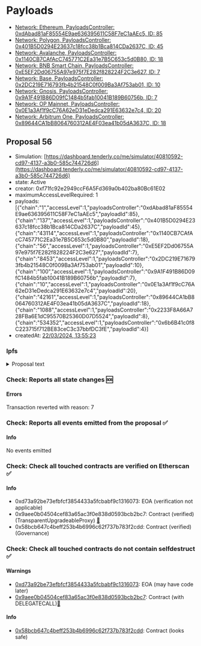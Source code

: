 # Payloads

- [Network: Ethereum, PayloadsController: 0xdAbad81aF85554E9ae636395611C58F7eC1aAEc5, ID: 85](/reports/payloads/1/0xdAbad81aF85554E9ae636395611C58F7eC1aAEc5/85.md)
- [Network: Polygon, PayloadsController: 0x401B5D0294E23637c18fcc38b1Bca814CDa2637C, ID: 45](/reports/payloads/137/0x401B5D0294E23637c18fcc38b1Bca814CDa2637C/45.md)
- [Network: Avalanche, PayloadsController: 0x1140CB7CAfAcC745771C2Ea31e7B5C653c5d0B80, ID: 18](/reports/payloads/43114/0x1140CB7CAfAcC745771C2Ea31e7B5C653c5d0B80/18.md)
- [Network: BNB Smart Chain, PayloadsController: 0xE5EF2Dd06755A97e975f7E282f828224F2C3e627, ID: 7](/reports/payloads/56/0xE5EF2Dd06755A97e975f7E282f828224F2C3e627/7.md)
- [Network: Base, PayloadsController: 0x2DC219E716793fb4b21548C0f009Ba3Af753ab01, ID: 10](/reports/payloads/8453/0x2DC219E716793fb4b21548C0f009Ba3Af753ab01/10.md)
- [Network: Gnosis, PayloadsController: 0x9A1F491B86D09fC1484b5fab10041B189B60756b, ID: 7](/reports/payloads/100/0x9A1F491B86D09fC1484b5fab10041B189B60756b/7.md)
- [Network: OP Mainnet, PayloadsController: 0x0E1a3Af1f9cC76A62eD31eDedca291E63632e7c4, ID: 20](/reports/payloads/10/0x0E1a3Af1f9cC76A62eD31eDedca291E63632e7c4/20.md)
- [Network: Arbitrum One, PayloadsController: 0x89644CA1bB8064760312AE4F03ea41b05dA3637C, ID: 18](/reports/payloads/42161/0x89644CA1bB8064760312AE4F03ea41b05dA3637C/18.md)

## Proposal 56

- Simulation: [https://dashboard.tenderly.co/me/simulator/40810592-cd97-4137-a3b0-585c744726d6](https://dashboard.tenderly.co/me/simulator/40810592-cd97-4137-a3b0-585c744726d6)
- state: Active
- creator: 0xf71fc92e2949ccF6A5Fd369a0b402ba80Bc61E02
- maximumAccessLevelRequired: 1
- payloads: [{"chain":"1","accessLevel":1,"payloadsController":"0xdAbad81aF85554E9ae636395611C58F7eC1aAEc5","payloadId":85},{"chain":"137","accessLevel":1,"payloadsController":"0x401B5D0294E23637c18fcc38b1Bca814CDa2637C","payloadId":45},{"chain":"43114","accessLevel":1,"payloadsController":"0x1140CB7CAfAcC745771C2Ea31e7B5C653c5d0B80","payloadId":18},{"chain":"56","accessLevel":1,"payloadsController":"0xE5EF2Dd06755A97e975f7E282f828224F2C3e627","payloadId":7},{"chain":"8453","accessLevel":1,"payloadsController":"0x2DC219E716793fb4b21548C0f009Ba3Af753ab01","payloadId":10},{"chain":"100","accessLevel":1,"payloadsController":"0x9A1F491B86D09fC1484b5fab10041B189B60756b","payloadId":7},{"chain":"10","accessLevel":1,"payloadsController":"0x0E1a3Af1f9cC76A62eD31eDedca291E63632e7c4","payloadId":20},{"chain":"42161","accessLevel":1,"payloadsController":"0x89644CA1bB8064760312AE4F03ea41b05dA3637C","payloadId":18},{"chain":"1088","accessLevel":1,"payloadsController":"0x2233F8A66A728FBa6E1dC95570B25360D07D5524","payloadId":8},{"chain":"534352","accessLevel":1,"payloadsController":"0x6b6B41c0f8C223715f712BE83ceC3c37bbfDC3fE","payloadId":4}]
- createdAt: [22/03/2024, 13:55:23](https://etherscan.io/tx/0x194851b5eb092b48d31aae00507f0b856d4aaa2f731967119a584cdd75f60ef1)

### Ipfs

<details>
  <summary>Proposal text</summary>
  
  
## Simple Summary

This proposal includes the update of the CrossChainController on all supported networks to Revision 2.
It also updates all the CCIP Bridge Adapters to version 1.2.0 on the supported networks.

## Motivation

The main motivation of this proposal is to bring the CCIP Bridge Adapters up to date with the latest bridge provider specifications,
and updating the logic to ease and standardize off chain tracking of a.DI contracts and events.

## Specification

- Update CCIP to v1.2.0
- Added Adapter Name to the contracts to make it easy to track off chain.

On the CrossChainController implementation we have updated the logic so that all bridged messages will be treated the same
even if required confirmation have already been reached. (Previously these messages where ignored)

Updates the implementation of CrossChainController on aDI on all supported networks:

| Network   | CrossChainController Impl                                                                                                            |
| --------- | ------------------------------------------------------------------------------------------------------------------------------------ |
| Ethereum  | [0x28559c2F4B038b1E836fA419DCcDe7454d8Fe215](https://etherscan.io/address/0x28559c2F4B038b1E836fA419DCcDe7454d8Fe215)                |
| Polygon   | [0x87a95917DE670088d81B9a8B30E3B36704Ba3043](https://polygonscan.com/address/0x87a95917DE670088d81B9a8B30E3B36704Ba3043)             |
| Avalanche | [0x5Ef80c5eB6CF65Dab8cD1C0ee258a6D2bD38Bd22](https://snowscan.xyz/address/0x5Ef80c5eB6CF65Dab8cD1C0ee258a6D2bD38Bd22)                |
| Binance   | [0xf41193E25408F652AF878c47E4401A01B5E4B682](https://bscscan.com/address/0xf41193E25408F652AF878c47E4401A01B5E4B682)                 |
| Gnosis    | [0x5e06b10B3b9c3E1c0996D2544A35B9839Be02922](https://gnosisscan.io/address/0x5e06b10B3b9c3E1c0996D2544A35B9839Be02922)               |
| Arbitrum  | [0x6e633269af45F37c44659D98f382dd0DD524E5Df](https://arbiscan.io/address/0x6e633269af45F37c44659D98f382dd0DD524E5Df)                 |
| Optimism  | [0xa5cc218513305221201f196760E9e64e9D49d98A](https://optimistic.etherscan.io/address/0xa5cc218513305221201f196760E9e64e9D49d98A)     |
| Metis     | [0xa198Fac58E02A5C5F8F7e877895d50cFa9ad1E04](https://andromeda-explorer.metis.io/address/0xa198Fac58E02A5C5F8F7e877895d50cFa9ad1E04) |
| Base      | [0x9b6f5ef589A3DD08670Dd146C11C4Fb33E04494F](https://basescan.org/address/0x9b6f5ef589A3DD08670Dd146C11C4Fb33E04494F)                |
| Scroll    | [0x5e06b10B3b9c3E1c0996D2544A35B9839Be02922](https://scrollscan.com/address/0x5e06b10B3b9c3E1c0996D2544A35B9839Be02922)              |

Updates the bridge adapters used to connect between networks

| Network   | CCIP                                                                                                                     |
| --------- | ------------------------------------------------------------------------------------------------------------------------ |
| Ethereum  | [0xB7a6618df58626C3a122ABAFD6Ee63Af63f3Ef29](https://etherscan.io/address/0xB7a6618df58626C3a122ABAFD6Ee63Af63f3Ef29)    |
| Polygon   | [0xe79757D55a1600eF28D816a893E78E9FCDE2019E](https://polygonscan.com/address/0xe79757D55a1600eF28D816a893E78E9FCDE2019E) |
| Avalanche | [0x2b88C83727B0E290B76EB3F6133994fF81B7f355](https://snowscan.xyz/address/0x2b88C83727B0E290B76EB3F6133994fF81B7f355)    |
| Binance   | [0xAE93BEa44dcbE52B625169588574d31e36fb3A67](https://bscscan.com/address/0xAE93BEa44dcbE52B625169588574d31e36fb3A67)     |

Code diffs for the different networks can be checked on a.DI diff repository for [revision 2](https://github.com/bgd-labs/aDI-diffs/tree/main/diffs/rev2).
Adapter diffs: [CCIPAdapter](https://github.com/bgd-labs/aDI-diffs/tree/main/diffs/rev2/ccip), [BaseAdapter](https://github.com/bgd-labs/aDI-diffs/tree/main/diffs/rev2/base_adapter), [IBaseAdapter](https://github.com/bgd-labs/aDI-diffs/tree/main/diffs/rev2/i_base_adapter)
CCC Diffs: [Forwarder](https://github.com/bgd-labs/aDI-diffs/tree/main/diffs/rev2/ccc_impl), [Errors](https://github.com/bgd-labs/aDI-diffs/tree/main/diffs/rev2/errors)

## References

- Implementation: [AaveV3Ethereum](https://github.com/bgd-labs/aave-proposals-v3/blob/5cd28b94b93f38301f02a1b7839eb493d5f71207/src/20240313_Multi_UpdateADIImplementationAndCCIPAdapters/AaveV3Ethereum_UpdateADIImplementationAndCCIPAdapters_20240313.sol), [AaveV3Polygon](https://github.com/bgd-labs/aave-proposals-v3/blob/5cd28b94b93f38301f02a1b7839eb493d5f71207/src/20240313_Multi_UpdateADIImplementationAndCCIPAdapters/AaveV3Polygon_UpdateADIImplementationAndCCIPAdapters_20240313.sol), [AaveV3Avalanche](https://github.com/bgd-labs/aave-proposals-v3/blob/5cd28b94b93f38301f02a1b7839eb493d5f71207/src/20240313_Multi_UpdateADIImplementationAndCCIPAdapters/AaveV3Avalanche_UpdateADIImplementationAndCCIPAdapters_20240313.sol), [AaveV3Optimism](https://github.com/bgd-labs/aave-proposals-v3/blob/5cd28b94b93f38301f02a1b7839eb493d5f71207/src/20240313_Multi_UpdateADIImplementationAndCCIPAdapters/AaveV3Optimism_UpdateADIImplementationAndCCIPAdapters_20240313.sol), [AaveV3Arbitrum](https://github.com/bgd-labs/aave-proposals-v3/blob/5cd28b94b93f38301f02a1b7839eb493d5f71207/src/20240313_Multi_UpdateADIImplementationAndCCIPAdapters/AaveV3Arbitrum_UpdateADIImplementationAndCCIPAdapters_20240313.sol), [AaveV3Metis](https://github.com/bgd-labs/aave-proposals-v3/blob/5cd28b94b93f38301f02a1b7839eb493d5f71207/src/20240313_Multi_UpdateADIImplementationAndCCIPAdapters/AaveV3Metis_UpdateADIImplementationAndCCIPAdapters_20240313.sol), [AaveV3Base](https://github.com/bgd-labs/aave-proposals-v3/blob/5cd28b94b93f38301f02a1b7839eb493d5f71207/src/20240313_Multi_UpdateADIImplementationAndCCIPAdapters/AaveV3Base_UpdateADIImplementationAndCCIPAdapters_20240313.sol), [AaveV3Gnosis](https://github.com/bgd-labs/aave-proposals-v3/blob/5cd28b94b93f38301f02a1b7839eb493d5f71207/src/20240313_Multi_UpdateADIImplementationAndCCIPAdapters/AaveV3Gnosis_UpdateADIImplementationAndCCIPAdapters_20240313.sol), [AaveV3Scroll](https://github.com/bgd-labs/aave-proposals-v3/blob/5cd28b94b93f38301f02a1b7839eb493d5f71207/src/20240313_Multi_UpdateADIImplementationAndCCIPAdapters/AaveV3Scroll_UpdateADIImplementationAndCCIPAdapters_20240313.sol), [AaveV3BNB](https://github.com/bgd-labs/aave-proposals-v3/blob/5cd28b94b93f38301f02a1b7839eb493d5f71207/src/20240313_Multi_UpdateADIImplementationAndCCIPAdapters/AaveV3BNB_UpdateADIImplementationAndCCIPAdapters_20240313.sol)
- Tests: [AaveV3Ethereum](https://github.com/bgd-labs/aave-proposals-v3/blob/5cd28b94b93f38301f02a1b7839eb493d5f71207/src/20240313_Multi_UpdateADIImplementationAndCCIPAdapters/AaveV3Ethereum_UpdateADIImplementationAndCCIPAdapters_20240313.t.sol), [AaveV3Polygon](https://github.com/bgd-labs/aave-proposals-v3/blob/5cd28b94b93f38301f02a1b7839eb493d5f71207/src/20240313_Multi_UpdateADIImplementationAndCCIPAdapters/AaveV3Polygon_UpdateADIImplementationAndCCIPAdapters_20240313.t.sol), [AaveV3Avalanche](https://github.com/bgd-labs/aave-proposals-v3/blob/5cd28b94b93f38301f02a1b7839eb493d5f71207/src/20240313_Multi_UpdateADIImplementationAndCCIPAdapters/AaveV3Avalanche_UpdateADIImplementationAndCCIPAdapters_20240313.t.sol), [AaveV3Optimism](https://github.com/bgd-labs/aave-proposals-v3/blob/5cd28b94b93f38301f02a1b7839eb493d5f71207/src/20240313_Multi_UpdateADIImplementationAndCCIPAdapters/AaveV3Optimism_UpdateADIImplementationAndCCIPAdapters_20240313.t.sol), [AaveV3Arbitrum](https://github.com/bgd-labs/aave-proposals-v3/blob/5cd28b94b93f38301f02a1b7839eb493d5f71207/src/20240313_Multi_UpdateADIImplementationAndCCIPAdapters/AaveV3Arbitrum_UpdateADIImplementationAndCCIPAdapters_20240313.t.sol), [AaveV3Metis](https://github.com/bgd-labs/aave-proposals-v3/blob/5cd28b94b93f38301f02a1b7839eb493d5f71207/src/20240313_Multi_UpdateADIImplementationAndCCIPAdapters/AaveV3Metis_UpdateADIImplementationAndCCIPAdapters_20240313.t.sol), [AaveV3Base](https://github.com/bgd-labs/aave-proposals-v3/blob/5cd28b94b93f38301f02a1b7839eb493d5f71207/src/20240313_Multi_UpdateADIImplementationAndCCIPAdapters/AaveV3Base_UpdateADIImplementationAndCCIPAdapters_20240313.t.sol), [AaveV3Gnosis](https://github.com/bgd-labs/aave-proposals-v3/blob/5cd28b94b93f38301f02a1b7839eb493d5f71207/src/20240313_Multi_UpdateADIImplementationAndCCIPAdapters/AaveV3Gnosis_UpdateADIImplementationAndCCIPAdapters_20240313.t.sol), [AaveV3Scroll](https://github.com/bgd-labs/aave-proposals-v3/blob/5cd28b94b93f38301f02a1b7839eb493d5f71207/src/20240313_Multi_UpdateADIImplementationAndCCIPAdapters/AaveV3Scroll_UpdateADIImplementationAndCCIPAdapters_20240313.t.sol), [AaveV3BNB](https://github.com/bgd-labs/aave-proposals-v3/blob/5cd28b94b93f38301f02a1b7839eb493d5f71207/src/20240313_Multi_UpdateADIImplementationAndCCIPAdapters/AaveV3BNB_UpdateADIImplementationAndCCIPAdapters_20240313.t.sol)
- [Discussion](https://governance.aave.com/t/bgd-technical-maintenance-proposals/15274/21)

## Copyright

Copyright and related rights waived via [CC0](https://creativecommons.org/publicdomain/zero/1.0/).

</details>

### Check: Reports all state changes :sos:

#### Errors

Transaction reverted with reason: 7

### Check: Reports all events emitted from the proposal :white_check_mark:

#### Info

No events emitted

### Check: Check all touched contracts are verified on Etherscan :white_check_mark:

#### Info

- 0xd73a92be73efbfcf3854433a5fcbabf9c1316073: EOA (verification not applicable)
- 0x9aee0b04504cef83a65ac3f0e838d0593bcb2bc7: Contract (verified) (TransparentUpgradeableProxy) [:ghost:](https://github.com/bgd-labs/aave-address-book "GovernanceV3Ethereum.GOVERNANCE")
- 0x58bcb647c4beff253b4b6996c62f737b783f2cdd: Contract (verified) (Governance) 

### Check: Check all touched contracts do not contain selfdestruct :white_check_mark:

#### Warnings

- [0xd73a92be73efbfcf3854433a5fcbabf9c1316073](https://etherscan.io/address/0xd73a92be73efbfcf3854433a5fcbabf9c1316073): EOA (may have code later)
- [0x9aee0b04504cef83a65ac3f0e838d0593bcb2bc7](https://etherscan.io/address/0x9aee0b04504cef83a65ac3f0e838d0593bcb2bc7): Contract (with DELEGATECALL)[:ghost:](https://github.com/bgd-labs/aave-address-book "GovernanceV3Ethereum.GOVERNANCE")

#### Info

- [0x58bcb647c4beff253b4b6996c62f737b783f2cdd](https://etherscan.io/address/0x58bcb647c4beff253b4b6996c62f737b783f2cdd): Contract (looks safe)


